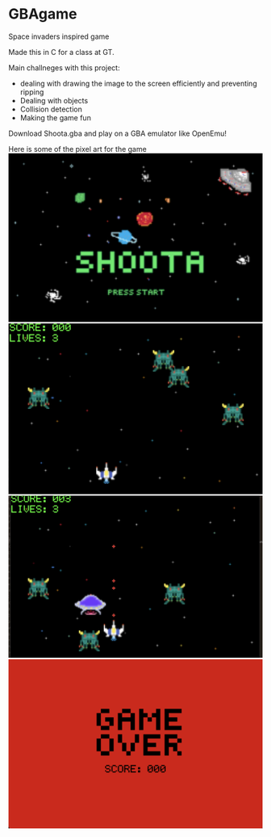 # GBAgame
Space invaders inspired game

Made this in C for a class at GT. 

Main challneges with this project:
 - dealing with drawing the image to the screen efficiently and preventing ripping
 - Dealing with objects
 - Collision detection
 - Making the game fun

Download Shoota.gba and play on a GBA emulator like OpenEmu!

Here is some of the pixel art for the game
![Alt](./gba_images/opening.png "Opening")
![Alt](./gba_images/game1.png "Opening")
![Alt](./gba_images/game2.png "Opening")
![Alt](./gba_images/gameover.png "GameOver")

